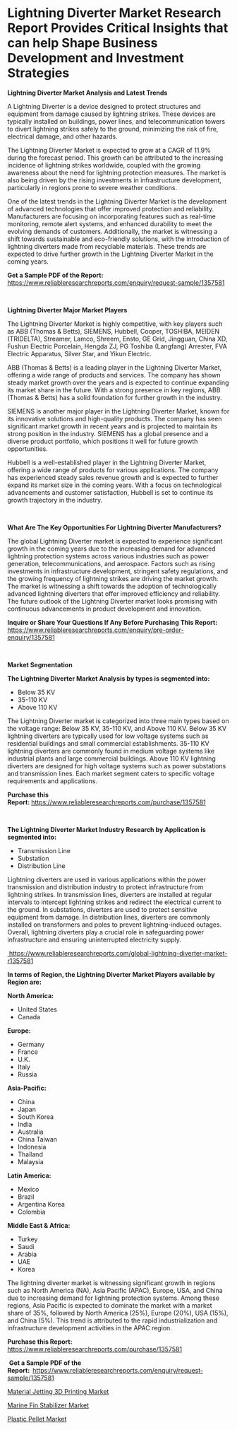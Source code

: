 <p><h1>Lightning Diverter Market Research Report Provides Critical Insights that can help Shape Business Development and Investment Strategies</h1></p><p><strong>Lightning Diverter Market Analysis and Latest Trends</strong></p>
<p><p>A Lightning Diverter is a device designed to protect structures and equipment from damage caused by lightning strikes. These devices are typically installed on buildings, power lines, and telecommunication towers to divert lightning strikes safely to the ground, minimizing the risk of fire, electrical damage, and other hazards. </p><p>The Lightning Diverter Market is expected to grow at a CAGR of 11.9% during the forecast period. This growth can be attributed to the increasing incidence of lightning strikes worldwide, coupled with the growing awareness about the need for lightning protection measures. The market is also being driven by the rising investments in infrastructure development, particularly in regions prone to severe weather conditions.</p><p>One of the latest trends in the Lightning Diverter Market is the development of advanced technologies that offer improved protection and reliability. Manufacturers are focusing on incorporating features such as real-time monitoring, remote alert systems, and enhanced durability to meet the evolving demands of customers. Additionally, the market is witnessing a shift towards sustainable and eco-friendly solutions, with the introduction of lightning diverters made from recyclable materials. These trends are expected to drive further growth in the Lightning Diverter Market in the coming years.</p></p>
<p><strong>Get a Sample PDF of the Report:&nbsp;</strong> <a href="https://www.reliableresearchreports.com/enquiry/request-sample/1357581">https://www.reliableresearchreports.com/enquiry/request-sample/1357581</a></p>
<p>&nbsp;</p>
<p><strong>Lightning Diverter Major Market Players</strong></p>
<p><p>The Lightning Diverter Market is highly competitive, with key players such as ABB (Thomas & Betts), SIEMENS, Hubbell, Cooper, TOSHIBA, MEIDEN (TRIDELTA), Streamer, Lamco, Shreem, Ensto, GE Grid, Jingguan, China XD, Fushun Electric Porcelain, Hengda ZJ, PG Toshiba (Langfang) Arrester, FVA Electric Apparatus, Silver Star, and Yikun Electric.</p><p>ABB (Thomas & Betts) is a leading player in the Lightning Diverter Market, offering a wide range of products and services. The company has shown steady market growth over the years and is expected to continue expanding its market share in the future. With a strong presence in key regions, ABB (Thomas & Betts) has a solid foundation for further growth in the industry.</p><p>SIEMENS is another major player in the Lightning Diverter Market, known for its innovative solutions and high-quality products. The company has seen significant market growth in recent years and is projected to maintain its strong position in the industry. SIEMENS has a global presence and a diverse product portfolio, which positions it well for future growth opportunities.</p><p>Hubbell is a well-established player in the Lightning Diverter Market, offering a wide range of products for various applications. The company has experienced steady sales revenue growth and is expected to further expand its market size in the coming years. With a focus on technological advancements and customer satisfaction, Hubbell is set to continue its growth trajectory in the industry.</p></p>
<p>&nbsp;</p>
<p><strong>What Are The Key Opportunities For Lightning Diverter Manufacturers?</strong></p>
<p><p>The global Lightning Diverter market is expected to experience significant growth in the coming years due to the increasing demand for advanced lightning protection systems across various industries such as power generation, telecommunications, and aerospace. Factors such as rising investments in infrastructure development, stringent safety regulations, and the growing frequency of lightning strikes are driving the market growth. The market is witnessing a shift towards the adoption of technologically advanced lightning diverters that offer improved efficiency and reliability. The future outlook of the Lightning Diverter market looks promising with continuous advancements in product development and innovation.</p></p>
<p><strong>Inquire or Share Your Questions If Any Before Purchasing This Report:</strong> <a href="https://www.reliableresearchreports.com/enquiry/pre-order-enquiry/1357581">https://www.reliableresearchreports.com/enquiry/pre-order-enquiry/1357581</a></p>
<p>&nbsp;</p>
<p><strong>Market Segmentation</strong></p>
<p><strong>The Lightning Diverter Market Analysis by types is segmented into:</strong></p>
<p><ul><li>Below 35 KV</li><li>35-110 KV</li><li>Above 110 KV</li></ul></p>
<p><p>The Lightning Diverter market is categorized into three main types based on the voltage range: Below 35 KV, 35-110 KV, and Above 110 KV. Below 35 KV lightning diverters are typically used for low voltage systems such as residential buildings and small commercial establishments. 35-110 KV lightning diverters are commonly found in medium voltage systems like industrial plants and large commercial buildings. Above 110 KV lightning diverters are designed for high voltage systems such as power substations and transmission lines. Each market segment caters to specific voltage requirements and applications.</p></p>
<p><strong>Purchase this Report:&nbsp;</strong><a href="https://www.reliableresearchreports.com/purchase/1357581">https://www.reliableresearchreports.com/purchase/1357581</a></p>
<p>&nbsp;</p>
<p><strong>The Lightning Diverter Market Industry Research by Application is segmented into:</strong></p>
<p><ul><li>Transmission Line</li><li>Substation</li><li>Distribution Line</li></ul></p>
<p><p>Lightning diverters are used in various applications within the power transmission and distribution industry to protect infrastructure from lightning strikes. In transmission lines, diverters are installed at regular intervals to intercept lightning strikes and redirect the electrical current to the ground. In substations, diverters are used to protect sensitive equipment from damage. In distribution lines, diverters are commonly installed on transformers and poles to prevent lightning-induced outages. Overall, lightning diverters play a crucial role in safeguarding power infrastructure and ensuring uninterrupted electricity supply.</p></p>
<p><a href="https://www.reliableresearchreports.com/global-lightning-diverter-market-r1357581">&nbsp;https://www.reliableresearchreports.com/global-lightning-diverter-market-r1357581</a></p>
<p><strong>In terms of Region, the Lightning Diverter Market Players available by Region are:</strong></p>
<p>
    <p> <strong> North America: </strong>
        <ul>
            <li>United States</li>
            <li>Canada</li>
        </ul>
        </p> 
    <p> <strong> Europe: </strong>
        <ul>
            <li>Germany</li>
            <li>France</li>
            <li>U.K.</li>
            <li>Italy</li>
            <li>Russia</li>
        </ul>
        </p> 
    <p> <strong> Asia-Pacific: </strong>
        <ul>
            <li>China</li>
            <li>Japan</li>
            <li>South Korea</li>
            <li>India</li>
            <li>Australia</li>
            <li>China Taiwan</li>
            <li>Indonesia</li>
            <li>Thailand</li>
            <li>Malaysia</li>
        </ul>
        </p> 
    <p> <strong> Latin America: </strong>
        <ul>
            <li>Mexico</li>
            <li>Brazil</li>
            <li>Argentina Korea</li>
            <li>Colombia</li>
        </ul>
        </p> 
    <p> <strong> Middle East & Africa: </strong>
        <ul>
            <li>Turkey</li>
            <li>Saudi</li>
            <li>Arabia</li>
            <li>UAE</li>
            <li>Korea</li>
        </ul>
    </p>
    </p>
<p><p>The lightning diverter market is witnessing significant growth in regions such as North America (NA), Asia Pacific (APAC), Europe, USA, and China due to increasing demand for lightning protection systems. Among these regions, Asia Pacific is expected to dominate the market with a market share of 35%, followed by North America (25%), Europe (20%), USA (15%), and China (5%). This trend is attributed to the rapid industrialization and infrastructure development activities in the APAC region.</p></p>
<p><strong>Purchase this Report: </strong><a href="https://www.reliableresearchreports.com/purchase/1357581">https://www.reliableresearchreports.com/purchase/1357581</a></p>
<p>&nbsp;<strong>Get a Sample PDF of the Report:&nbsp;&nbsp;</strong><a href="https://www.reliableresearchreports.com/enquiry/request-sample/1357581">https://www.reliableresearchreports.com/enquiry/request-sample/1357581</a></p>
<p><strong></strong></p>
<p><p><a href="https://www.linkedin.com/pulse/material-jetting-3d-printing-market-dynamics-2024-2031-also-ru2de?trackingId=WJiz5pK%2BuSl2PQjZm1dKaA%3D%3D">Material Jetting 3D Printing Market</a></p><p><a href="https://www.linkedin.com/pulse/marine-fin-stabilizer-market-research-report-forecasted-period-hg7be?trackingId=a83As%2FLqP9mANfhSYvRVmg%3D%3D">Marine Fin Stabilizer Market</a></p><p><a href="https://www.linkedin.com/pulse/insights-plastic-pellet-market-size-analysing-share-trends-growth-1g3ne?trackingId=ySrBoAkXan3u8zsvnmG7YQ%3D%3D">Plastic Pellet Market</a></p></p>